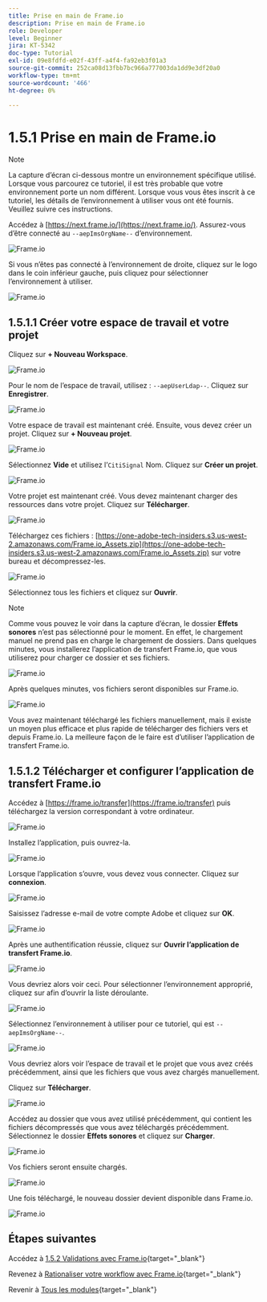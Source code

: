 ```yaml
---
title: Prise en main de Frame.io
description: Prise en main de Frame.io
role: Developer
level: Beginner
jira: KT-5342
doc-type: Tutorial
exl-id: 09e8fdfd-e02f-43ff-a4f4-fa92eb3f01a3
source-git-commit: 252ca08d13fbb7bc966a777003da1dd9e3df20a0
workflow-type: tm+mt
source-wordcount: '466'
ht-degree: 0%

---
```


# 1.5.1 Prise en main de Frame.io

>[!NOTE]
>
> La capture d’écran ci-dessous montre un environnement spécifique utilisé. Lorsque vous parcourez ce tutoriel, il est très probable que votre environnement porte un nom différent. Lorsque vous vous êtes inscrit à ce tutoriel, les détails de l’environnement à utiliser vous ont été fournis. Veuillez suivre ces instructions.

Accédez à [https://next.frame.io/](https://next.frame.io/). Assurez-vous d’être connecté au `--aepImsOrgName--` d’environnement.

![Frame.io](./images/frameio1.png)

Si vous n’êtes pas connecté à l’environnement de droite, cliquez sur le logo dans le coin inférieur gauche, puis cliquez pour sélectionner l’environnement à utiliser.

![Frame.io](./images/frameio2.png)

## 1.5.1.1 Créer votre espace de travail et votre projet

Cliquez sur **+ Nouveau Workspace**.

![Frame.io](./images/frameio3.png)

Pour le nom de l’espace de travail, utilisez : `--aepUserLdap--`. Cliquez sur **Enregistrer**.

![Frame.io](./images/frameio4.png)

Votre espace de travail est maintenant créé. Ensuite, vous devez créer un projet. Cliquez sur **+ Nouveau projet**.

![Frame.io](./images/frameio5.png)

Sélectionnez **Vide** et utilisez l’`CitiSignal` Nom. Cliquez sur **Créer un projet**.

![Frame.io](./images/frameio6.png)

Votre projet est maintenant créé. Vous devez maintenant charger des ressources dans votre projet. Cliquez sur **Télécharger**.

![Frame.io](./images/frameio7.png)

Téléchargez ces fichiers : [https://one-adobe-tech-insiders.s3.us-west-2.amazonaws.com/Frame.io_Assets.zip](https://one-adobe-tech-insiders.s3.us-west-2.amazonaws.com/Frame.io_Assets.zip) sur votre bureau et décompressez-les.

![Frame.io](./images/frameio8.png)

Sélectionnez tous les fichiers et cliquez sur **Ouvrir**.

>[!NOTE]
>
>Comme vous pouvez le voir dans la capture d’écran, le dossier **Effets sonores** n’est pas sélectionné pour le moment. En effet, le chargement manuel ne prend pas en charge le chargement de dossiers. Dans quelques minutes, vous installerez l’application de transfert Frame.io, que vous utiliserez pour charger ce dossier et ses fichiers.

![Frame.io](./images/frameio9.png)

Après quelques minutes, vos fichiers seront disponibles sur Frame.io.

![Frame.io](./images/frameio10.png)

Vous avez maintenant téléchargé les fichiers manuellement, mais il existe un moyen plus efficace et plus rapide de télécharger des fichiers vers et depuis Frame.io. La meilleure façon de le faire est d’utiliser l’application de transfert Frame.io.

## 1.5.1.2 Télécharger et configurer l’application de transfert Frame.io

Accédez à [https://frame.io/transfer](https://frame.io/transfer) puis téléchargez la version correspondant à votre ordinateur.

![Frame.io](./images/frameio11.png)

Installez l’application, puis ouvrez-la.

![Frame.io](./images/frameio12.png)

Lorsque l’application s’ouvre, vous devez vous connecter. Cliquez sur **connexion**.

![Frame.io](./images/frameio13.png)

Saisissez l’adresse e-mail de votre compte Adobe et cliquez sur **OK**.

![Frame.io](./images/frameio14.png)

Après une authentification réussie, cliquez sur **Ouvrir l’application de transfert Frame.io**.

![Frame.io](./images/frameio15.png)

Vous devriez alors voir ceci. Pour sélectionner l’environnement approprié, cliquez sur afin d’ouvrir la liste déroulante.

![Frame.io](./images/frameio16.png)

Sélectionnez l’environnement à utiliser pour ce tutoriel, qui est `--aepImsOrgName--`.

![Frame.io](./images/frameio17.png)

Vous devriez alors voir l’espace de travail et le projet que vous avez créés précédemment, ainsi que les fichiers que vous avez chargés manuellement.

Cliquez sur **Télécharger**.

![Frame.io](./images/frameio18.png)

Accédez au dossier que vous avez utilisé précédemment, qui contient les fichiers décompressés que vous avez téléchargés précédemment. Sélectionnez le dossier **Effets sonores** et cliquez sur **Charger**.

![Frame.io](./images/frameio19.png)

Vos fichiers seront ensuite chargés.

![Frame.io](./images/frameio20.png)

Une fois téléchargé, le nouveau dossier devient disponible dans Frame.io.

![Frame.io](./images/frameio21.png)

## Étapes suivantes

Accédez à [1.5.2 Validations avec Frame.io](./ex2.md){target="_blank"}

Revenez à [Rationaliser votre workflow avec Frame.io](./frameio.md){target="_blank"}

Revenir à [Tous les modules](./../../../overview.md){target="_blank"}

